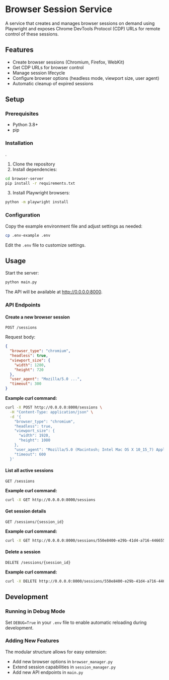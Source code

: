 # Browser Session Service

A service that creates and manages browser sessions on demand using Playwright and exposes Chrome DevTools Protocol (CDP) URLs for remote control of these sessions.

## Features

- Create browser sessions (Chromium, Firefox, WebKit)
- Get CDP URLs for browser control
- Manage session lifecycle
- Configure browser options (headless mode, viewport size, user agent)
- Automatic cleanup of expired sessions

## Setup

### Prerequisites

- Python 3.8+
- pip

### Installation
.
1. Clone the repository
2. Install dependencies:

```bash
cd browser-server
pip install -r requirements.txt
```

3. Install Playwright browsers:

```bash
python -m playwright install
```

### Configuration

Copy the example environment file and adjust settings as needed:

```bash
cp .env-example .env
```

Edit the `.env` file to customize settings.

## Usage

Start the server:

```bash
python main.py
```

The API will be available at http://0.0.0.0:8000.

### API Endpoints

#### Create a new browser session

```
POST /sessions
```

Request body:
```json
{
  "browser_type": "chromium",
  "headless": true,
  "viewport_size": {
    "width": 1280,
    "height": 720
  },
  "user_agent": "Mozilla/5.0 ...",
  "timeout": 300
}
```

**Example curl command:**
```bash
curl -X POST http://0.0.0.0:8000/sessions \
  -H "Content-Type: application/json" \
  -d '{
    "browser_type": "chromium",
    "headless": true,
    "viewport_size": {
      "width": 1920,
      "height": 1080
    },
    "user_agent": "Mozilla/5.0 (Macintosh; Intel Mac OS X 10_15_7) AppleWebKit/537.36 (KHTML, like Gecko) Chrome/91.0.4472.114 Safari/537.36",
    "timeout": 600
  }'
```

#### List all active sessions

```
GET /sessions
```

**Example curl command:**
```bash
curl -X GET http://0.0.0.0:8000/sessions
```

#### Get session details

```
GET /sessions/{session_id}
```

**Example curl command:**
```bash
curl -X GET http://0.0.0.0:8000/sessions/550e8400-e29b-41d4-a716-446655440000
```

#### Delete a session

```
DELETE /sessions/{session_id}
```

**Example curl command:**
```bash
curl -X DELETE http://0.0.0.0:8000/sessions/550e8400-e29b-41d4-a716-446655440000
```

## Development

### Running in Debug Mode

Set `DEBUG=True` in your `.env` file to enable automatic reloading during development.

### Adding New Features

The modular structure allows for easy extension:

- Add new browser options in `browser_manager.py`
- Extend session capabilities in `session_manager.py`
- Add new API endpoints in `main.py`
